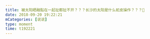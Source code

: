 ```yaml
---
title: 被太阳晒融黏在一起扯都扯不开？？？长沙的太阳是什么蛇皮操作？？？🤔
date: 2018-09-20 19:22:21
mCategories: [说说]
type: moment
time: t192221
---
```


<div id="pics-20180920192221"></div>

<script src="/lib/moment/pics.js"></script>
<script>
var data = [
    {"link": "2018-09-20_000000.jpeg", "type": "shuoshuo"},
    {"link": "2018-09-20_000001.jpeg", "type": "shuoshuo"},
    {"link": "2018-09-20_000002.gif", "type": "shuoshuo"}
];
picsRender(data, "pics-20180920192221");
</script>

